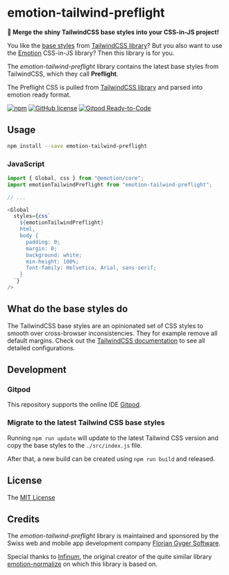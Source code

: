 # emotion-tailwind-preflight

**💎 Merge the shiny TailwindCSS base styles into your CSS-in-JS project!**

You like the [base styles](https://tailwindcss.com/docs/adding-base-styles) from [TailwindCSS library](https://tailwindcss.com/)? But you also want to use the [Emotion](https://github.com/emotion-js/emotion) CSS-in-JS library? Then this library is for you.

The *emotion-tailwind-preflight* library contains the latest base styles from TailwindCSS, which they call **Preflight**.

The Preflight CSS is pulled from [TailwindCSS library](https://tailwindcss.com/) and parsed into emotion ready format.

[![npm](https://img.shields.io/npm/v/emotion-tailwind-preflight)](https://www.npmjs.com/package/emotion-tailwind-preflight)
[![GitHub license](https://img.shields.io/github/license/flogy/emotion-tailwind-preflight)](https://github.com/flogy/emotion-tailwind-preflight/blob/master/LICENSE)
[![Gitpod Ready-to-Code](https://img.shields.io/badge/Gitpod-Ready--to--Code-blue?logo=gitpod)](https://gitpod.io/#https://github.com/flogy/emotion-tailwind-preflight)

## Usage

```sh
npm install --save emotion-tailwind-preflight
```


### JavaScript

```js
import { Global, css } from "@emotion/core";
import emotionTailwindPreflight from "emotion-tailwind-preflight";

// ...

<Global
  styles={css`
    ${emotionTailwindPreflight}
    html,
    body {
      padding: 0;
      margin: 0;
      background: white;
      min-height: 100%;
      font-family: Helvetica, Arial, sans-serif;
    }
  `}
/>
```


## What do the base styles do

The TailwindCSS base styles are an opinionated set of CSS styles to smooth over cross-browser inconsistencies. They for example remove all default margins. Check out the [TailwindCSS documentation](https://tailwindcss.com/docs/preflight/) to see all detailed configurations.


## Development

### Gitpod

This repository supports the online IDE [Gitpod](https://gitpod.io/).


### Migrate to the latest Tailwind CSS base styles

Running `npm run update` will update to the latest Tailwind CSS version and copy the base styles to the `./src/index.js` file.

After that, a new build can be created using `npm run build` and released.


## License

The [MIT License](LICENSE)


## Credits

The *emotion-tailwind-preflight* library is maintained and sponsored by the Swiss web and mobile app development company [Florian Gyger Software](https://floriangyger.ch).

Special thanks to [Infinum](https://infinum.co), the original creator of the quite similar library [emotion-normalize](https://github.com/infinum/emotion-normalize) on which this library is based on.
